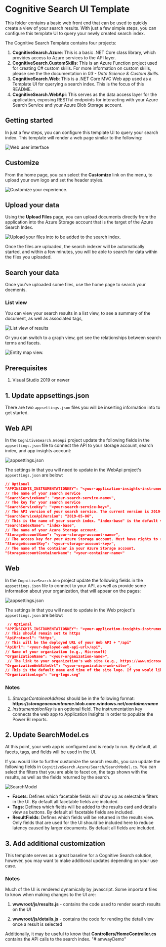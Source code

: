# Cognitive Search UI Template

This folder contains a basic web front end that can be used to quickly create a view of your search results.  With just a few simple steps, you can configure this template UI to query your newly created search index.

The Cognitive Search Template contains four projects:

1. **CognitiveSearch.Azure**: This is a basic .NET Core class library, which provides access to Azure services to the API layer.
2. **CognitiveSearch.CustomSkills**: This is an Azure Function project used for creating C# custom skills. For more information on custom skills, please see the the documentation in *03 - Data Science & Custom Skills*.
3. **CognitiveSearch.Web**: This is a .NET Core MVC Web app used as a Template UI for querying a search index. This is the focus of this README.
4. **CognitiveSearch.WebApi**: This serves as the data access layer for the application, exposing RESTful endpoints for interacting with your Azure Search Service and your Azure Blob Storage account.

## Getting started

In just a few steps, you can configure this template UI to query your search index. This template will render a web page similar to the following:

![Web user interface](media/home-page.png "Home page")

## Customize

From the home page, you can select the **Customize** link on the menu, to upload your own logo and set the header styles.

![Customize your experience.](media/customize-page.png "Customize")

## Upload your data

Using the **Upload Files** page, you can upload documents directly from the application into the Azure Storage account that is the target of the Azure Search Index.

![Upload your files into to be added to the search index.](media/upload-files-page.png "Upload files")

Once the files are uploaded, the search indexer will be automatically started, and within a few minutes, you will be able to search for data within the files you uploaded.

## Search your data

Once you've uploaded some files, use the home page to search your docments.

### List view

You can view your search results in a list view, to see a summary of the document, as well as associated tags,

![List view of results](media/search-list-view.png "List view")

Or you can switch to a graph view, get see the relationships between search terms and facets.

![Entity map view.](media/search-entity-map.png "Entity map")

## Prerequisites

1. Visual Studio 2019 or newer

## 1. Update appsettings.json

There are two `appsettings.json` files you will be inserting information into to get started.

## Web API

In the `CognitiveSearch.WebApi` project update the following fields in the `appsettings.json` file to connect the API to your storage account, search index, and app insights account:

![appsettings.json](media/appsettings-json.png "App settings")

The settings in that you will need to update in the WebApi project's `appsettings.json` are below:

```json
// Optional
"APPINSIGHTS_INSTRUMENTATIONKEY": "<your-application-insights-instrumentation key>",
// The name of your search service
"SearchServiceName": "<your-search-service-name>",
// The key for your search service
"SearchServiceKey": "<your-search-service-key>",
// The API version of your search service. The current version is 2019-05-06, so you shouldn't have to change this.
"SearchServiceApiVersion": "2019-05-06",
// This is the name of your search index. "index-base" is the default value specified by the deployment project.
"SearchIndexName": "index-base",
// The name of your Azure Storage account.
"StorageAccountName": "<your-storage-account-name>",
// The access key for your Azure Storage account. Must have rights to read and write to Blob storage.
"StorageAccountKey": "<your-storage-account-key>",
// The name of the container in your Azure Storage account.
"StorageAccountContainerName": "<your-container-name>"
```

## Web

In the `CognitiveSearch.Web` project update the following fields in the `appsettings.json` file to connect to your API, as well as provide some information about your organization, that will appear on the pages:

![appsettings.json](media/web-appsettings-json.png "App settings")

The settings in that you will need to update in the Web project's `appsettings.json` are below:

```json
 // Optional
"APPINSIGHTS_INSTRUMENTATIONKEY": "<your-application-insights-instrumentation key>",
// This should remain set to https
"ApiProtocol": "https",
// This will be the deployed URL of your Web API + "/api"
"ApiUrl": "<your-deployed-web-api-url>/api",
// Name of your organization (e.g., Microsoft)
"OrganizationName": "<your-organization-name>",
 // The link to your organization's web site (e.g., https://www.microsoft.com)
"OrganizationWebSiteUrl": "<your-organization-web-site>",
// This is the default name and time of the site logo. If you would like to use a different image name and type, update this setting.
"OrganizationLogo": "org-logo.svg"
```

### Notes

1. *StorageContainerAddress* should be in the following format: **https://*storageaccountname*.blob.core.windows.net/*containername***
2. *InstrumentationKey* is an optional field. The instrumentation key connects the web app to Application Insights in order to populate the Power BI reports.

## 2. Update SearchModel.cs

At this point, your web app is configured and is ready to run. By default, all facets, tags, and fields will be used in the UI.

If you would like to further customize the search results, you can update the following fields in `CognitiveSearch.Azure/Search/SearchModel.cs`. You can select the filters that you are able to facet on, the tags shown with the results, as well as the fields returned by the search.

![SearchModel](media/search-model.png "SearchModel")

- **Facets**: Defines which facetable fields will show up as selectable filters in the UI. By default all facetable fields are included.
- **Tags**: Defines which fields will be added to the results card and details view as buttons. By default all facetable fields are included.
- **ResultFields**: Defines which fields will be returned in the results view. Only fields that are used for the UI should be included here to reduce latency caused by larger documents. By default all fields are included.

## 3. Add additional customization

This template serves as a great baseline for a Cognitive Search solution, however, you may want to make additional updates depending on your use case.

### Notes

Much of the UI is rendered dynamically by javascript. Some important files to know when making changes to the UI are:

1. **wwwroot/js/results.js** - contains the code used to render search results on the UI

2. **wwwroot/js/details.js** - contains the code for rending the detail view once a result is selected

Additionally, it may be useful to know that **Controllers/HomeController.cs** contains the API calls to the search index.
"# amwayDemo" 
